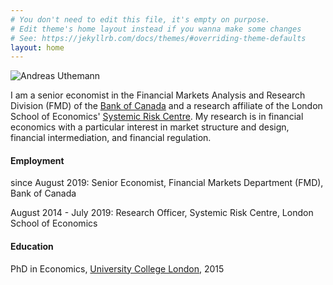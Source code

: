 ```yaml
---
# You don't need to edit this file, it's empty on purpose.
# Edit theme's home layout instead if you wanna make some changes
# See: https://jekyllrb.com/docs/themes/#overriding-theme-defaults
layout: home
---
```


![Andreas Uthemann](https://authe.github.io/assets/uthemann_fcaconference_small.png)

I am a senior economist in the Financial Markets Analysis and Research Division (FMD) of the [Bank of Canada](https://www.bankofcanada.ca/research/) and a research affiliate of the London School of Economics' [Systemic Risk Centre](http://www.systemicrisk.ac.uk/). My research is in financial economics with a particular interest in market structure and design, financial intermediation, and financial regulation.

#### Employment
since August 2019: Senior Economist, Financial Markets Department (FMD), Bank of Canada

August 2014 - July 2019: Research Officer, Systemic Risk Centre, London School of Economics

#### Education
PhD in Economics, [University College London](https://www.ucl.ac.uk/economics/), 2015
